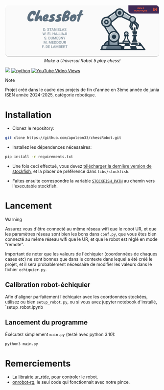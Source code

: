 <p align="center">
<img src="https://raw.githubusercontent.com/apoleon33/chessRobot/refs/heads/master/doc/header.png">
  <cite> Make a Universal Robot 5 play chess!</cite>
</p>

![](https://tokei.rs/b1/github/apoleon33/chessRobot) [![python](https://img.shields.io/badge/Python-3.10-3776AB.svg?style=flat&logo=python&logoColor=white)](https://www.python.org) [![YouTube Video Views](https://img.shields.io/youtube/views/ng3PlrOtbL0?style=flat&logo=youtube&label=video%20demo&link=https%3A%2F%2Fyoutube.com%2Fshorts%2Fng3PlrOtbL0)](https://youtube.com/shorts/ng3PlrOtbL0)


> [!NOTE]  
> Projet créé dans le cadre des projets de fin d'année en 3ème année de junia ISEN année 2024-2025, catégorie robotique.

# Installation
- Clonez le repository:

```bash
git clone https://github.com/apoleon33/chessRobot.git
```

- Installez les dépendences nécessaires:
```bash
pip install -r requirements.txt
```

- Une fois ceci effectué, vous devez [télécharger la dernière version de stockfish](https://stockfishchess.org/download/), et la placer de préférence dans `libs/stockfish`.

- Faites ensuite correspondre la variable [`STOCKFISH_PATH`](https://github.com/apoleon33/chessRobot/blob/9d77c144684039ca7955af6fc029fc0b7ed8de45/conf.py#L10) au chemin vers l'executable stockfish.


# Lancement
> [!WARNING]  
> Assurez vous d'être connecté au même réseau wifi que le robot UR, et que les paramètres réseau sont bien les bons dans `conf.py`, que vous êtes bien connecté au même réseau wifi que le UR, et que le robot est réglé en mode "remote".
> 
> Important de noter que les valeurs de l'échiquier (coordonnées de chaques cases etc) ne sont bonnes que dans le contexte dans lequel a été créé le projet, et il sera probablement nécessaire de modifier les valeurs dans le fichier `echiquier.py`.

## Calibration robot-échiquier

Afin d'aligner parfaitement l'échiquier avec les coordonnées stockées, utilisez ou bien `setup_robot.py`, ou si vous avez jupyter notebook d'installé, `setup_robot.ipynb

## Lancement du programme
Éxécutez simplement `main.py` (testé avec python 3.10):

```bash
python3 main.py
```

# Remerciements
- [La librairie ur_rtde](https://gitlab.com/sdurobotics/ur_rtde), pour controler le robot.
- [onrobot-rg](https://github.com/takuya-ki/onrobot-rg), le seul code qui fonctionnait avec notre pince.
